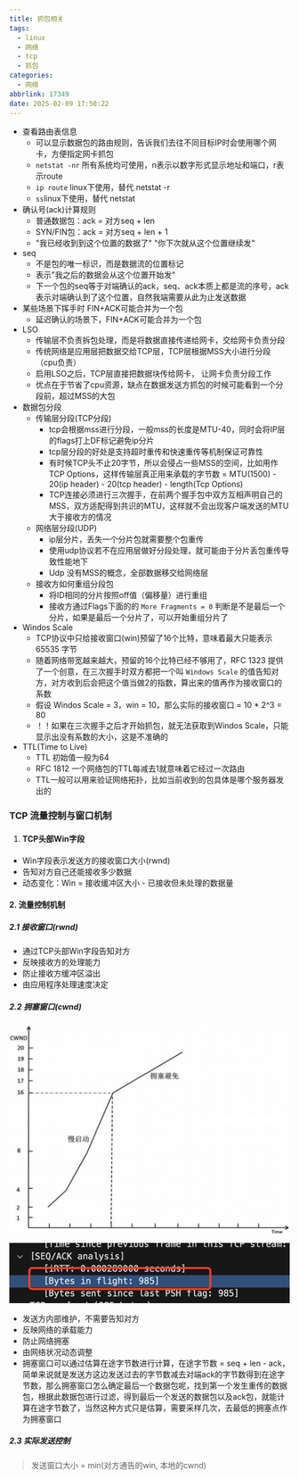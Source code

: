 ```yaml
---
title: 抓包相关
tags:
  - linux
  - 网络
  - tcp
  - 抓包
categories:
  - 网络
abbrlink: 17349
date: 2025-02-09 17:50:22
---
```




- 查看路由表信息
  - 可以显示数据包的路由规则，告诉我们去往不同目标IP时会使用哪个网卡，方便指定网卡抓包
  - `netstat -nr` 所有系统均可使用，n表示以数字形式显示地址和端口，r表示route
  - `ip route` linux下使用，替代 netstat -r
  - `ss`linux下使用，替代 netstat 
- 确认号(ack)计算规则
  - 普通数据包：ack = 对方seq + len
  - SYN/FIN包：ack = 对方seq + len + 1
  - "我已经收到到这个位置的数据了"  "你下次就从这个位置继续发"
- seq 
  - 不是包的唯一标识，而是数据流的位置标记
  - 表示"我之后的数据会从这个位置开始发"
  - 下一个包的seq等于对端确认的ack，seq、ack本质上都是流的序号，ack表示对端确认到了这个位置，自然我端需要从此为止发送数据
- 某些场景下挥手时 FIN+ACK可能合并为一个包
  - 延迟确认的场景下，FIN+ACK可能合并为一个包
- LSO
  - 传输层不负责拆包处理，而是将数据直接传递给网卡，交给网卡负责分段
  - 传统网络是应用层把数据交给TCP层，TCP层根据MSS大小进行分段（cpu负责）
  - 启用LSO之后，TCP层直接把数据块传给网卡， 让网卡负责分段工作
  - 优点在于节省了cpu资源，缺点在数据发送方抓包的时候可能看到一个分段前，超过MSS的大包
- 数据包分段
  - 传输层分段(TCP分段)
    - tcp会根据mss进行分段，一般mss的长度是MTU-40，同时会将IP层的flags打上DF标记避免ip分片
    - tcp层分段的好处是支持超时重传和快速重传等机制保证可靠性
    - 有时候TCP头不止20字节，所以会侵占一些MSS的空间，比如用作 TCP Options，这样传输层真正用来承载的字节数 = MTU(1500) - 20(ip header) - 20(tcp header) - length(Tcp Options)
    - TCP连接必须进行三次握手，在前两个握手包中双方互相声明自己的MSS，双方适配得到共识的MTU，这样就不会出现客户端发送的MTU大于接收方的情况
  - 网络层分段(UDP)
    - ip层分片，丢失一个分片包就需要整个包重传
    - 使用udp协议若不在应用层做好分段处理，就可能由于分片丢包重传导致性能地下
    - Udp 没有MSS的概念，全部数据移交给网络层
  - 接收方如何重组分段包
    - 将ID相同的分片按照off值（偏移量）进行重组
    - 接收方通过Flags下面的的 `More Fragments = 0` 判断是不是最后一个分片，如果是最后一个分片了，可以开始重组分片了
- Windos Scale
  - TCP协议中只给接收窗口(win)预留了16个比特，意味着最大只能表示 65535 字节
  - 随着网络带宽越来越大，预留的16个比特已经不够用了，RFC 1323 提供了一个创意，在三次握手时双方都把一个叫 `Windows Scale` 的值告知对方，对方收到后会把这个值当做2的指数，算出来的值再作为接收窗口的系数
  - 假设 Windos Scale = 3，win = 10，那么实际的接收窗口 = 10 * 2^3 = 80
  - ！！如果在三次握手之后才开始抓包，就无法获取到Windos Scale，只能显示出没有系数的大小，这是不准确的
- TTL(Time to Live)
  - TTL 初始值一般为64
  - RFC 1812 一个网络包的TTL每减去1就意味着它经过一次路由
  - TTL一般可以用来验证网络拓扑，比如当前收到的包具体是哪个服务器发出的

### TCP 流量控制与窗口机制

1. #### TCP头部Win字段

- Win字段表示发送方的接收窗口大小(rwnd)
- 告知对方自己还能接收多少数据
- 动态变化：Win = 接收缓冲区大小 - 已接收但未处理的数据量

#### 2.  流量控制机制

##### 2.1   接收窗口(rwnd)

- 通过TCP头部Win字段告知对方
- 反映接收方的处理能力
- 防止接收方缓冲区溢出
- 由应用程序处理速度决定

##### 2.2  拥塞窗口(cwnd)

![img](/images/socket_02_11.jpeg)

![img](/images/socket_02_12.png)

- 发送方内部维护，不需要告知对方
- 反映网络的承载能力
- 防止网络拥塞
- 由网络状况动态调整
- 拥塞窗口可以通过估算在途字节数进行计算，在途字节数 = seq + len - ack，简单来说就是发送方这边发送过去的字节数减去对端ack的字节数得到在途字节数，那么拥塞窗口怎么确定最后一个数据包呢，找到第一个发生重传的数据包，根据此数据包进行过滤，得到最后一个发送的数据包以及ack包，就能计算在途字节数了，当然这种方式只是估算，需要采样几次，去最低的拥塞点作为拥塞窗口

##### 2.3 实际发送控制

> 发送窗口大小 = min(对方通告的win, 本地的cwnd)

